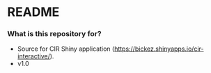 # README #

### What is this repository for? ###

* Source for CIR Shiny application (https://bickez.shinyapps.io/cir-interactive/).
* v1.0
